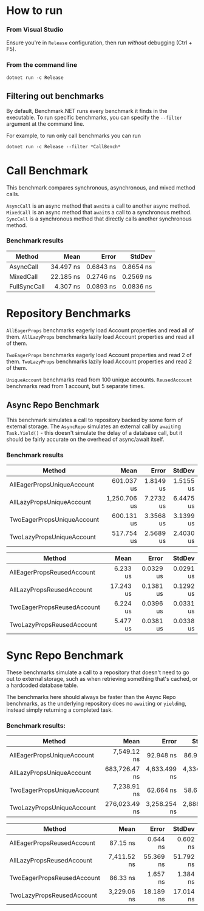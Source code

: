 ﻿# How to run

### From Visual Studio
Ensure you're in `Release` configuration, then run *without* debugging (Ctrl + F5).

### From the command line
```
dotnet run -c Release
```

## Filtering out benchmarks
By default, Benchmark.NET runs every benchmark it finds in the executable. To run
specific benchmarks, you can specify the `--filter` argument at the command line.

For example, to run only call benchmarks you can run

```
dotnet run -c Release --filter *CallBench*
```

# Call Benchmark
This benchmark compares synchronous, asynchronous, and mixed method calls.

`AsyncCall` is an async method that `await`s a call to another async method.
`MixedCall` is an async method that `await`s a call to a synchronous method.
`SyncCall` is a synchronous method that directly calls another synchronous method.

### Benchmark results

|       Method |      Mean |     Error |    StdDev |
|------------- |----------:|----------:|----------:|
|    AsyncCall | 34.497 ns | 0.6843 ns | 0.8654 ns |
|    MixedCall | 22.185 ns | 0.2746 ns | 0.2569 ns |
| FullSyncCall |  4.307 ns | 0.0893 ns | 0.0836 ns |

# Repository Benchmarks

`AllEagerProps` benchmarks eagerly load Account properties and read all of them.
`AllLazyProps` benchmarks lazily load Account properties and read all of them.

`TwoEagerProps` benchmarks eagerly load Account properties and read 2 of them.
`TwoLazyProps` benchmarks lazily load Account properties and read 2 of them.

`UniqueAccount` benchmarks read from 100 unique accounts.
`ReusedAccount` benchmarks read from 1 account, but 5 separate times.

## Async Repo Benchmark
This benchmark simulates a call to repository backed by some form of external storage.
The `AsyncRepo` simulates an external call by `await`ing `Task.Yield()` - this doesn't
simulate the delay of a database call, but it should be fairly accurate on the overhead
of async/await itself.

### Benchmark results

|                     Method |         Mean |     Error |    StdDev |
|--------------------------- |-------------:|----------:|----------:|
| AllEagerPropsUniqueAccount |   601.037 us | 1.8149 us | 1.5155 us |
|  AllLazyPropsUniqueAccount | 1,250.706 us | 7.2732 us | 6.4475 us |
| TwoEagerPropsUniqueAccount |   600.131 us | 3.3568 us | 3.1399 us |
|  TwoLazyPropsUniqueAccount |   517.754 us | 2.5689 us | 2.4030 us |

|                     Method |         Mean |     Error |    StdDev |
|--------------------------- |-------------:|----------:|----------:|
| AllEagerPropsReusedAccount |     6.233 us | 0.0329 us | 0.0291 us |
|  AllLazyPropsReusedAccount |    17.243 us | 0.1381 us | 0.1292 us |
| TwoEagerPropsReusedAccount |     6.224 us | 0.0396 us | 0.0331 us |
|  TwoLazyPropsReusedAccount |     5.477 us | 0.0381 us | 0.0338 us |

# Sync Repo Benchmark
These benchmarks simulate a call to a repository that doesn't need to go out to external
storage, such as when retrieving something that's cached, or a hardcoded database table.

The benchmarks here should always be faster than the Async Repo benchmarks, as the
underlying repository does no `await`ing or `yield`ing, instead simply returning a
completed task.

### Benchmark results:

|                     Method |          Mean |        Error |       StdDev |
|--------------------------- |--------------:|-------------:|-------------:|
| AllEagerPropsUniqueAccount |   7,549.12 ns |    92.948 ns |    86.944 ns |
|  AllLazyPropsUniqueAccount | 683,726.47 ns | 4,633.499 ns | 4,334.178 ns |
| TwoEagerPropsUniqueAccount |   7,238.91 ns |    62.664 ns |    58.616 ns |
|  TwoLazyPropsUniqueAccount | 276,023.49 ns | 3,258.254 ns | 2,888.357 ns |

|                     Method |          Mean |        Error |       StdDev |
|--------------------------- |--------------:|-------------:|-------------:|
| AllEagerPropsReusedAccount |      87.15 ns |     0.644 ns |     0.602 ns |
|  AllLazyPropsReusedAccount |   7,411.52 ns |    55.369 ns |    51.792 ns |
| TwoEagerPropsReusedAccount |      86.33 ns |     1.657 ns |     1.384 ns |
|  TwoLazyPropsReusedAccount |   3,229.06 ns |    18.189 ns |    17.014 ns |
